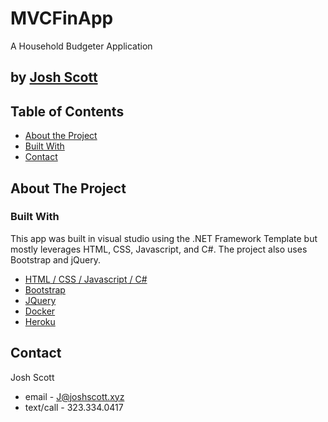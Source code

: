 # MVCFinApp
 A Household Budgeter Application

## by [Josh Scott](https://thejoshscott.com/)

<!-- TABLE OF CONTENTS -->
## Table of Contents

* [About the Project](#about-the-project)
* [Built With](#built-with)
* [Contact](#contact)

## About The Project

### Built With

This app was built in visual studio using the .NET Framework Template but mostly leverages HTML, CSS, Javascript, and C#. The project also uses Bootstrap and jQuery.

* [HTML](https://www.w3schools.com/html/)[ / CSS](https://www.w3schools.com/css/)[ / Javascript](https://www.w3schools.com/js/DEFAULT.asp)[ / C#](https://docs.microsoft.com/en-us/dotnet/csharp/)
* [Bootstrap](https://getbootstrap.com)
* [JQuery](https://jquery.com)
* [Docker](https://docker.com)
* [Heroku](https://heroku.com)

<!-- CONTACT -->
## Contact

Josh Scott
* email - J@joshscott.xyz
* text/call - 323.334.0417
